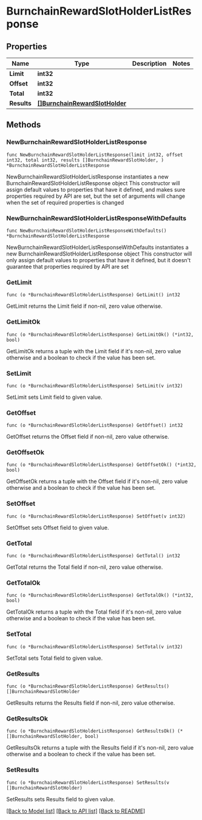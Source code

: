 # BurnchainRewardSlotHolderListResponse

## Properties

Name | Type | Description | Notes
------------ | ------------- | ------------- | -------------
**Limit** | **int32** |  | 
**Offset** | **int32** |  | 
**Total** | **int32** |  | 
**Results** | [**[]BurnchainRewardSlotHolder**](BurnchainRewardSlotHolder.md) |  | 

## Methods

### NewBurnchainRewardSlotHolderListResponse

`func NewBurnchainRewardSlotHolderListResponse(limit int32, offset int32, total int32, results []BurnchainRewardSlotHolder, ) *BurnchainRewardSlotHolderListResponse`

NewBurnchainRewardSlotHolderListResponse instantiates a new BurnchainRewardSlotHolderListResponse object
This constructor will assign default values to properties that have it defined,
and makes sure properties required by API are set, but the set of arguments
will change when the set of required properties is changed

### NewBurnchainRewardSlotHolderListResponseWithDefaults

`func NewBurnchainRewardSlotHolderListResponseWithDefaults() *BurnchainRewardSlotHolderListResponse`

NewBurnchainRewardSlotHolderListResponseWithDefaults instantiates a new BurnchainRewardSlotHolderListResponse object
This constructor will only assign default values to properties that have it defined,
but it doesn't guarantee that properties required by API are set

### GetLimit

`func (o *BurnchainRewardSlotHolderListResponse) GetLimit() int32`

GetLimit returns the Limit field if non-nil, zero value otherwise.

### GetLimitOk

`func (o *BurnchainRewardSlotHolderListResponse) GetLimitOk() (*int32, bool)`

GetLimitOk returns a tuple with the Limit field if it's non-nil, zero value otherwise
and a boolean to check if the value has been set.

### SetLimit

`func (o *BurnchainRewardSlotHolderListResponse) SetLimit(v int32)`

SetLimit sets Limit field to given value.


### GetOffset

`func (o *BurnchainRewardSlotHolderListResponse) GetOffset() int32`

GetOffset returns the Offset field if non-nil, zero value otherwise.

### GetOffsetOk

`func (o *BurnchainRewardSlotHolderListResponse) GetOffsetOk() (*int32, bool)`

GetOffsetOk returns a tuple with the Offset field if it's non-nil, zero value otherwise
and a boolean to check if the value has been set.

### SetOffset

`func (o *BurnchainRewardSlotHolderListResponse) SetOffset(v int32)`

SetOffset sets Offset field to given value.


### GetTotal

`func (o *BurnchainRewardSlotHolderListResponse) GetTotal() int32`

GetTotal returns the Total field if non-nil, zero value otherwise.

### GetTotalOk

`func (o *BurnchainRewardSlotHolderListResponse) GetTotalOk() (*int32, bool)`

GetTotalOk returns a tuple with the Total field if it's non-nil, zero value otherwise
and a boolean to check if the value has been set.

### SetTotal

`func (o *BurnchainRewardSlotHolderListResponse) SetTotal(v int32)`

SetTotal sets Total field to given value.


### GetResults

`func (o *BurnchainRewardSlotHolderListResponse) GetResults() []BurnchainRewardSlotHolder`

GetResults returns the Results field if non-nil, zero value otherwise.

### GetResultsOk

`func (o *BurnchainRewardSlotHolderListResponse) GetResultsOk() (*[]BurnchainRewardSlotHolder, bool)`

GetResultsOk returns a tuple with the Results field if it's non-nil, zero value otherwise
and a boolean to check if the value has been set.

### SetResults

`func (o *BurnchainRewardSlotHolderListResponse) SetResults(v []BurnchainRewardSlotHolder)`

SetResults sets Results field to given value.



[[Back to Model list]](../README.md#documentation-for-models) [[Back to API list]](../README.md#documentation-for-api-endpoints) [[Back to README]](../README.md)


